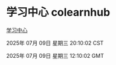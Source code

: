 # 学习中心 colearnhub
[学习中心](http://219.139.199.231:56308/colearnhub/)

2025年 07月 09日 星期三 20:10:02 CST

2025年 07月 09日 星期三 12:10:02 GMT
